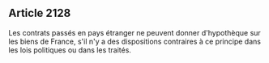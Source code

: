 Article 2128
----
Les contrats passés en pays étranger ne peuvent donner d'hypothèque sur les
biens de France, s'il n'y a des dispositions contraires à ce principe dans les
lois politiques ou dans les traités.
